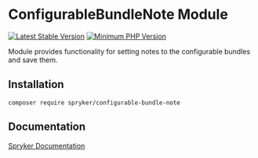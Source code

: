 # ConfigurableBundleNote Module
[![Latest Stable Version](https://poser.pugx.org/spryker/configurable-bundle-note/v/stable.svg)](https://packagist.org/packages/spryker/configurable-bundle-note)
[![Minimum PHP Version](https://img.shields.io/badge/php-%3E%3D%207.4-8892BF.svg)](https://php.net/)

Module provides functionality for setting notes to the configurable bundles and save them.

## Installation

```
composer require spryker/configurable-bundle-note
```

## Documentation

[Spryker Documentation](https://documentation.spryker.com)
